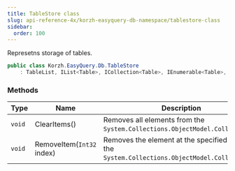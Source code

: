 ```yaml
---
title: TableStore class
slug: api-reference-4x/korzh-easyquery-db-namespace/tablestore-class
sidebar:
  order: 100
---
```


Represetns storage of tables.
```csharp
public class Korzh.EasyQuery.Db.TableStore
    : TableList, IList<Table>, ICollection<Table>, IEnumerable<Table>, IEnumerable, IList, ICollection, IReadOnlyList<Table>, IReadOnlyCollection<Table>

```

### Methods

| Type | Name | Description | 
| --- | --- | --- | 
| `void` | ClearItems() | Removes all elements from the `System.Collections.ObjectModel.Collection`. | 
| `void` | RemoveItem(`Int32` index) | Removes the element at the specified index of the `System.Collections.ObjectModel.Collection'1`. |
